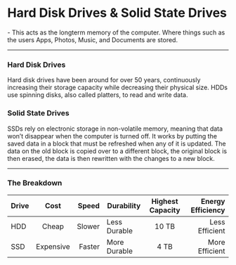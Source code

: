 # Hard Disk Drives & Solid State Drives
<p>- This acts as the longterm memory of the computer. Where things such as the users Apps, Photos, Music, and Documents are stored.</p>

***

### Hard Disk Drives
Hard disk drives have been around for over 50 years, continuously increasing their storage capacity while decreasing their physical size. HDDs use spinning disks, also called platters, to read and write data. 

### Solid State Drives
SSDs rely on electronic storage in non-volatile memory, meaning that data won’t disappear when the computer is turned off. It works by putting the saved data in a block that must be refreshed when any of it is updated. The data on the old block is copied over to a different block, the original block is then erased, the data is then rewritten with the changes to a new block.

***

### The Breakdown
| Drive        | Cost    | Speed  | Durability        | Highest Capacity    | Energy Efficiency  |
| ------------- |:--------:| -----:| ------------- |:--------:| -----:|  
| HDD      | Cheap | Slower | Less Durable | 10 TB | Less Efficient |
| SSD      | Expensive | Faster | More Durable | 4 TB | More Efficient |

